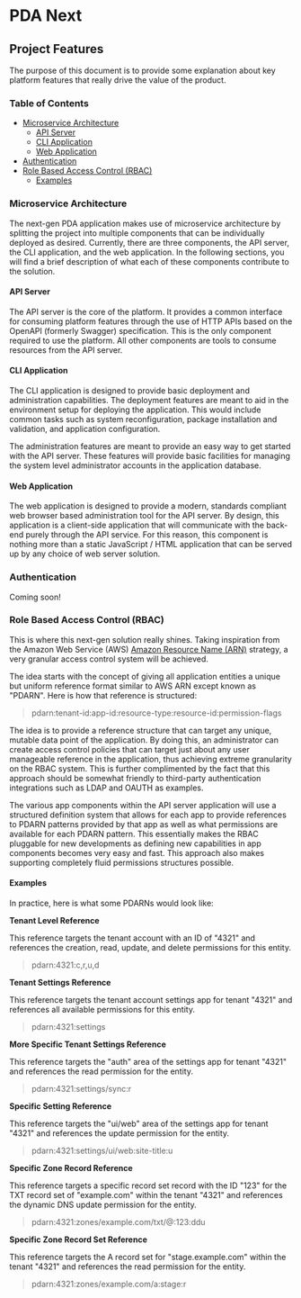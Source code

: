 # PDA Next

## Project Features

The purpose of this document is to provide some explanation about key platform features that really drive the value of
the product.

### Table of Contents

- [Microservice Architecture](#microservice-architecture)
  - [API Server](#api-server)
  - [CLI Application](#cli-application)
  - [Web Application](#web-application)
- [Authentication](#authentication)
- [Role Based Access Control (RBAC)](#role-based-access-control-rbac)
  - [Examples](#examples)

### Microservice Architecture

The next-gen PDA application makes use of microservice architecture by splitting the project into multiple components
that can be individually deployed as desired. Currently, there are three components, the API server, the CLI
application, and the web application. In the following sections, you will find a brief description of what each of
these components contribute to the solution.

#### API Server

The API server is the core of the platform. It provides a common interface for consuming platform features through the
use of HTTP APIs based on the OpenAPI (formerly Swagger) specification. This is the only component required to use the
platform. All other components are tools to consume resources from the API server.

#### CLI Application

The CLI application is designed to provide basic deployment and administration capabilities. The deployment features
are meant to aid in the environment setup for deploying the application. This would include common tasks such as system
reconfiguration, package installation and validation, and application configuration.

The administration features are meant to provide an easy way to get started with the API server. These features will
provide basic facilities for managing the system level administrator accounts in the application database.

#### Web Application

The web application is designed to provide a modern, standards compliant web browser based administration tool for the
API server. By design, this application is a client-side application that will communicate with the back-end purely
through the API service. For this reason, this component is nothing more than a static JavaScript / HTML
application that can be served up by any choice of web server solution.

### Authentication

Coming soon!

### Role Based Access Control (RBAC)

This is where this next-gen solution really shines. Taking inspiration from the Amazon Web Service (AWS)
[Amazon Resource Name (ARN)](https://docs.aws.amazon.com/general/latest/gr/aws-arns-and-namespaces.html) strategy, a
very granular access control system will be achieved.

The idea starts with the concept of giving all application entities a unique but uniform reference format similar to
AWS ARN except known as "PDARN". Here is how that reference is structured:

> pdarn:tenant-id:app-id:resource-type:resource-id:permission-flags

The idea is to provide a reference structure that can target any unique, mutable data point of the application. By
doing this, an administrator can create access control policies that can target just about any user manageable
reference in the application, thus achieving extreme granularity on the RBAC system. This is further complimented by
the fact that this approach should be somewhat friendly to third-party authentication integrations such as LDAP and
OAUTH as examples.

The various app components within the API server application will use a structured definition system that allows for
each app to provide references to PDARN patterns provided by that app as well as what permissions are available for
each PDARN pattern. This essentially makes the RBAC pluggable for new developments as defining new capabilities in app
components becomes very easy and fast. This approach also makes supporting completely fluid permissions structures
possible.

#### Examples

In practice, here is what some PDARNs would look like:

**Tenant Level Reference**

This reference targets the tenant account with an ID of "4321" and references the creation, read, update, and delete
permissions for this entity.

> pdarn:4321:c,r,u,d

**Tenant Settings Reference**

This reference targets the tenant account settings app for tenant "4321" and references all available permissions for
this entity.

> pdarn:4321:settings

**More Specific Tenant Settings Reference**

This reference targets the "auth" area of the settings app for tenant "4321" and references the read permission for the
entity.

> pdarn:4321:settings/sync:r

**Specific Setting Reference**

This reference targets the "ui/web" area of the settings app for tenant "4321" and references the update permission for
the entity.

> pdarn:4321:settings/ui/web:site-title:u

**Specific Zone Record Reference**

This reference targets a specific record set record with the ID "123" for the TXT record set of "example.com" within the
tenant "4321" and references the dynamic DNS update permission for the entity.

> pdarn:4321:zones/example.com/txt/@:123:ddu

**Specific Zone Record Set Reference**

This reference targets the A record set for "stage.example.com" within the tenant "4321" and references the read
permission for the entity.

> pdarn:4321:zones/example.com/a:stage:r
